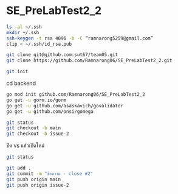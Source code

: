# SE_PreLabTest2_2

```bash
ls -al ~/.ssh
mkdir ~/.ssh 
ssh-keygen -t rsa 4096 -b -C “ramnarong5259@gmail.com” 
clip < ~/.ssh/id_rsa.pub 
```

```bash
git clone git@github.com:sut67/team05.git 
git clone https://github.com/Ramnarong06/SE_PreLabTest2_2.git
```

```bash
git init
```

cd backend
```bash
go mod init github.com/Ramnarong06/SE_PreLabTest2_2
go get -u gorm.io/gorm
go get -u github.com/asaskavich/govalidator
go get -u github.com/onsi/gomega
```

```bash
git status
git checkout -b main
git checkout -b issue-2
```
ปิด vs แล้วเปิดใหม่

```bash
git status
```

```bash
git add .
git commit -m "ข้อความ - close #2"
git push origin main
git push origin issue-2
```